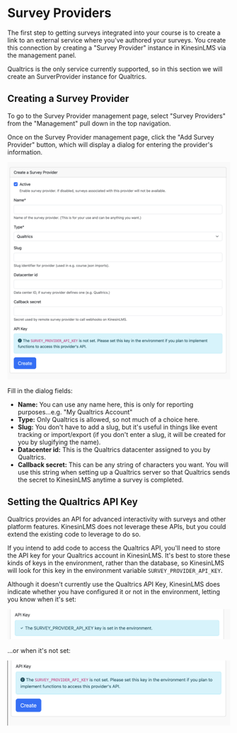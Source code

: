 # Survey Providers

The first step to getting surveys integrated into your course is to create a link to an external service where you've authored
your surveys. You create this connection by creating a "Survey Provider" instance in KinesinLMS via the management panel.

Qualtrics is the only service currently supported, so in this section we will create an SurverProvider instance for Qualtrics.

## Creating a Survey Provider

To go to the Survey Provider management page, select "Survey Providers" from the "Management" pull down in the top navigation.

Once on the Survey Provider management page, click the "Add Survey Provider" button, which will display a dialog for entering the provider's information.

![Survey provider dialog screenshot](../assets/surveys/survey_provider_dialog_1.png)

Fill in the dialog fields:

- **Name:** You can use any name here, this is only for reporting purposes...e.g. "My Qualtrics Account"
- **Type:** Only Qualtrics is allowed, so not much of a choice here.
- **Slug:** You don't have to add a slug, but it's useful in things like event tracking or import/export (if you don't enter a slug, it will be created for you by slugifying the name).
- **Datacenter id:** This is the Qualtrics datacenter assigned to you by Qualtrics.
- **Callback secret:** This can be any string of characters you want. You will use this string when setting up a Qualtrics server so that Qualtrics sends the secret to KinesinLMS anytime a survey is completed.

## Setting the Qualtrics API Key

Qualtrics provides an API for advanced interactivity with surveys and other platform features.
KinesinLMS does not leverage these APIs, but you could extend the existing code to leverage
to do so.

If you intend to add code to access the Qualtrics API, you'll need to store the API key for your
Qualtrics account in KinesinLMS. It's best to store these kinds of keys in the environment, rather
than the database, so KinesinLMS will look for this key in the environment variable `SURVEY_PROVIDER_API_KEY`.

Although it doesn't currently use the Qualtrics API Key, KinesinLMS does indicate whether you have configured it
or not in the environment, letting you know when it's set:

![Survey provider dialog screenshot](../assets/surveys/survey_provider_dialog_2.png)

...or when it's not set:

![Survey provider dialog screenshot](../assets/surveys/survey_provider_dialog_3.png)
